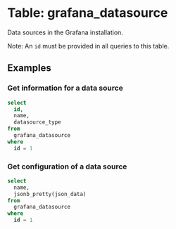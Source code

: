 # Table: grafana_datasource

Data sources in the Grafana installation.

Note: An `id` must be provided in all queries to this table.

## Examples

### Get information for a data source

```sql
select
  id,
  name,
  datasource_type
from
  grafana_datasource
where
  id = 1
```

### Get configuration of a data source

```sql
select
  name,
  jsonb_pretty(json_data)
from
  grafana_datasource
where
  id = 1
```
